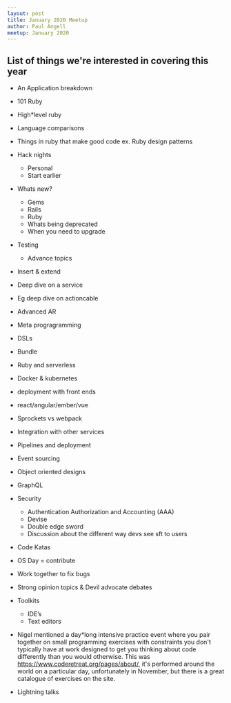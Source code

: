 ```yaml
---
layout: post
title: January 2020 Meetup
author: Paul Angell
meetup: January 2020
---
```


## List of things we're interested in covering this year

* An Application breakdown
* 101 Ruby
* High*level ruby

* Language comparisons

* Things in ruby that make good code ex. Ruby design patterns

* Hack nights
  * Personal 
  * Start earlier

* Whats new?
  * Gems
  * Rails
  * Ruby
  * Whats being deprecated
  * When you need to upgrade

* Testing
  * Advance topics

* Insert & extend
* Deep dive on a service
* Eg deep dive on actioncable
* Advanced AR
* Meta progragramming
* DSLs
* Bundle

* Ruby and serverless
* Docker & kubernetes
* deployment with front ends

* react/angular/ember/vue
* Sprockets vs webpack
* Integration with other services
* Pipelines and deployment
* Event sourcing

* Object oriented designs
* GraphQL
* Security
  * Authentication Authorization and Accounting (AAA)
  * Devise
  * Double edge sword
  * Discussion about the different way devs see sft to users
  
* Code Katas
* OS Day = contribute
* Work together to fix bugs
* Strong opinion topics & Devil advocate debates

* Toolkits
  * IDE’s
  * Text editors
  
* Nigel mentioned a day*long intensive practice event where you pair together on small programming exercises with constraints you don't typically have at work designed to get you thinking about code differently than you would otherwise.  This was https://www.coderetreat.org/pages/about/, it's performed around the world on a particular day, unfortunately in November, but there is a great catalogue of exercises on the site. 

* Lightning talks

